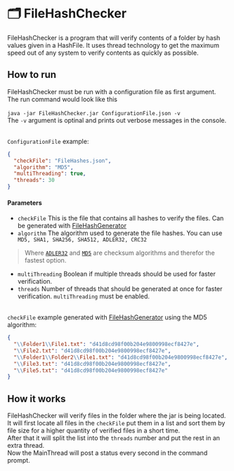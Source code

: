 # 🗂️ FileHashChecker

FileHashChecker is a program that will verify contents of a folder by hash values given in a HashFile.
It uses thread technology to get the maximum speed out of any system to verify contents as quickly as possible.

## How to run
FileHashChecker must be run with a configuration file as first argument.<br/>
The run command would look like this<br/><br/>
`java -jar FileHashChecker.jar ConfigurationFile.json -v`<br/>
The `-v` argument is optinal and prints out verbose messages in the console.<br/><br/>

`ConfigurationFile` example:
``` Json
{
  "checkFile": "FileHashes.json",
  "algorithm": "MD5",
  "multiThreading": true,
  "threads": 30
}
```

</p>

#### Parameters ####

* `checkFile` This is the file that contains all hashes to verify the files. Can be generated with [FileHashGenerator](https://github.com/nichtfurkan/FileHashGenerator "FileHashGenerator")
* `algorithm` The algorithm used to generate the file hashes. 
You can use `MD5, SHA1, SHA256, SHA512, ADLER32, CRC32`</p>
> Where [`ADLER32`](https://en.wikipedia.org/wiki/Adler-32#Calculation "ADLER32") and [`MD5`](https://en.wikipedia.org/wiki/MD5#Algorithm "MD5") are checksum algorithms and therefor the fastest option.

* `multiThreading` Boolean if multiple threads should be used for faster verification.
* `threads` Number of threads that should be generated at once for faster verification. `multiThreading` must be enabled.<br/><br/>


`checkFile` example generated with [FileHashGenerator](https://github.com/nichtfurkan/FileHashGenerator "FileHashGenerator") using the MD5 algorithm:
```Json
{
  "\\Folder1\\File1.txt": "d41d8cd98f00b204e9800998ecf8427e",
  "\\File2.txt": "d41d8cd98f00b204e9800998ecf8427e",
  "\\Folder1\\Folder2\\File1.txt": "d41d8cd98f00b204e9800998ecf8427e",
  "\\File3.txt": "d41d8cd98f00b204e9800998ecf8427e",
  "\\File5.txt": "d41d8cd98f00b204e9800998ecf8427e"
}
```

## How it works

FileHashChecker will verify files in the folder where the jar is being located.<br/>
It will first locate all files in the `checkFile` put them in a list and sort them by file size for a higher quantity of verified files in a short time.<br/>
After that it will split the list into the `threads` number and put the rest in an extra thread.<br/>
Now the MainThread will post a status every second in the command prompt.









